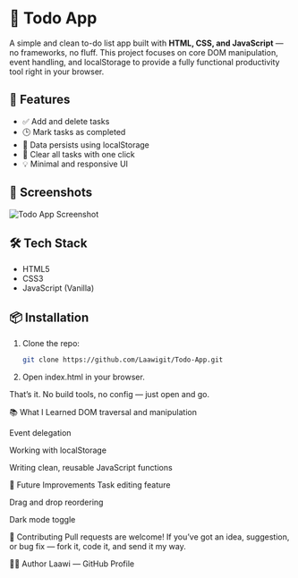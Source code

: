 # 📝 Todo App

A simple and clean to-do list app built with **HTML, CSS, and JavaScript** — no frameworks, no fluff. This project focuses on core DOM manipulation, event handling, and localStorage to provide a fully functional productivity tool right in your browser.

## 🚀 Features

- ✅ Add and delete tasks
- 🕒 Mark tasks as completed
- 💾 Data persists using localStorage
- 🧼 Clear all tasks with one click
- 💡 Minimal and responsive UI

## 📸 Screenshots

![Todo App Screenshot](https://via.placeholder.com/800x400?text=Add+Your+Screenshot+Here)

## 🛠 Tech Stack

- HTML5
- CSS3
- JavaScript (Vanilla)

## 📦 Installation

1. Clone the repo:
   ```bash
   git clone https://github.com/Laawigit/Todo-App.git

2. Open index.html in your browser.

That’s it. No build tools, no config — just open and go.

📚 What I Learned
DOM traversal and manipulation

Event delegation

Working with localStorage

Writing clean, reusable JavaScript functions

🔮 Future Improvements
Task editing feature

Drag and drop reordering

Dark mode toggle

🤝 Contributing
Pull requests are welcome! If you’ve got an idea, suggestion, or bug fix — fork it, code it, and send it my way.

🧙‍♂️ Author
Laawi — GitHub Profile


